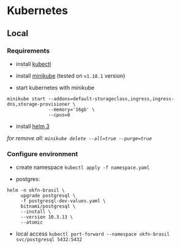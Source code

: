 # Kubernetes

## Local

### Requirements

* install [kubectl](https://kubernetes.io/docs/tasks/tools/)
- install [minikube](https://minikube.sigs.k8s.io/docs/start/) (tested on `v1.18.1` version)
* start kubernetes with minikube
```shell
minikube start --addons=default-storageclass,ingress,ingress-dns,storage-provisioner \
               --memory='16gb' \
               --cpus=8
```
* install [helm 3](https://helm.sh/docs/intro/install/)

_for remove all: `minikube delete --all=true --purge=true`_

### Configure environment

* create namespace `kubectl apply -f namespace.yaml`

* postgres:
```shell
helm -n okfn-brasil \
     upgrade postgresql \
     -f postgresql-dev-values.yaml \
     bitnami/postgresql \
     --install \
     --version 10.3.13 \
     --atomic
```
* local access `kubectl port-forward --namespace okfn-brasil svc/postgresql 5432:5432`
